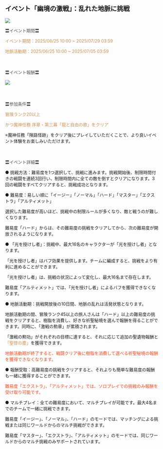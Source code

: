 ## イベント「幽境の激戦」：乱れた地脈に挑戦
<img src="https://sdk.hoyoverse.com/upload/ann/2025/06/04/e6a2627ff4fc7d2a3ff7307072090036_1021677215774579728.jpg">
<p style="white-space: pre-wrap; text-align: left;"><span style="color:rgba(85,85,85,1)">〓イベント期間〓</span></p><p style="white-space: pre-wrap; text-align: left;"><span style="color:rgba(204,146,85,1)">イベント期間：<t class="t_lc" contenteditable="false">2025/06/25 10:00</t> ~ <t class="t_lc" contenteditable="false">2025/07/29 03:59</t></span></p><p style="white-space: pre-wrap; text-align: left;"><span style="color:rgba(204,146,85,1)">地脈活動期：<t class="t_lc" contenteditable="false">2025/06/25 10:00</t> ~ <t class="t_lc" contenteditable="false">2025/07/05 03:59</t></span></p><p style="white-space: pre-wrap; min-height: 1.5em; text-align: left;"></p><p style="white-space: pre-wrap; text-align: left;"><span style="color:rgba(85,85,85,1)">〓イベント報酬〓</span></p><p style="white-space: pre-wrap; min-height: 1.5em; text-align: left;"><img src="https://sdk.hoyoverse.com/upload/ann/2025/06/05/2b8eaa5bc75b36d842c22a91c3bb4fb4_2475835335613495492.png" href="" style="border:none;vertical-align:middle;">  </p><p style="white-space: pre-wrap; min-height: 1.5em; text-align: left;"></p><p style="white-space: pre-wrap; text-align: left;"><span style="color:rgba(85,85,85,1)">〓参加条件〓</span></p><p style="white-space: pre-wrap; text-align: left;"><span style="color:rgba(204,146,85,1)">冒険ランク20以上</span></p><p style="white-space: pre-wrap; text-align: left;"><span style="color:rgba(204,146,85,1)">かつ魔神任務 序章・第三幕「龍と自由の歌」をクリア</span></p><p style="white-space: pre-wrap; text-align: left;"><span style="color:rgba(85,85,85,1)">※</span>魔神任務「険路怪跡」をクリア後にプレイしていただくことで、より良いイベント体験をお楽しみいただけます。</p><p style="white-space: pre-wrap; min-height: 1.5em; text-align: left;"></p><p style="white-space: pre-wrap; text-align: left;"><span style="color:rgba(85,85,85,1)">〓イベント詳細〓</span></p><p style="white-space: pre-wrap; text-align: left;">● 挑戦方法：難易度を1つ選択して、挑戦に進みます。挑戦開始後、制限時間付きの戦闘を連続3回行い、制限時間内に全ての敵を倒すとクリアになります。3回の戦闘をすべてクリアすると、挑戦成功となります。</p><p style="white-space: pre-wrap; text-align: left;">● 難易度：易しい順に「イージー」「ノーマル」「ハード」「マスター」「エクストラ」「アルティメット」</p><p style="white-space: pre-wrap; text-align: left;">選択した難易度が高いほど、挑戦中の制限ルールが多くなり、敵と戦うのが難しくなります。</p><p style="white-space: pre-wrap; text-align: left;">難易度「ハード」からは、その難易度の挑戦をクリアしてから、次の難易度が開放されるようになります。</p><p style="white-space: pre-wrap; text-align: left;">● 「光を授けし者」：挑戦中、最大16名のキャラクターが「光を授けし者」となります。</p><p style="white-space: pre-wrap; text-align: left;">「光を授けし者」はバフ効果を提供します。チームに編成すると、挑戦をより有利に進めることができます。</p><p style="white-space: pre-wrap;">「光を授けし者」は、挑戦の状況によって変化し、最大16名まで存在します。</p><p style="white-space: pre-wrap; text-align: left;">難易度「アルティメット」では、「光を授けし者」によるバフを獲得できなくなります。</p><p style="white-space: pre-wrap; text-align: left;">● 地脈活動期：挑戦開放後の10日間、地脈の乱れは活発状態となります。</p><p style="white-space: pre-wrap; text-align: left;">地脈活動期の間、冒険ランク45以上の旅人さんは「ハード」以上の難易度の挑戦をクリアすると、樹脂を消費し、好きな祈聖秘境を選んで報酬を得ることができます。同時に、「激戦の勲章」が累積されます。</p><p style="white-space: pre-wrap; text-align: left;">「激戦の勲功」がそれぞれの目標に達すると、それに応じて追加の聖遺物報酬と<span style="color:rgba(204,146,85,1)">「聖啓の塵」</span>を獲得できます。</p><p style="white-space: pre-wrap; text-align: left;"><span style="color:rgba(236,73,35,1)">地脈活動期が終了すると、戦闘クリア後に樹脂を消費して選べる祈聖秘境の報酬を獲得できなくなります。</span></p><p style="white-space: pre-wrap; text-align: left;">● 報酬受取：高難易度の挑戦をクリアすると、それよりも簡単な難易度の報酬も一緒に獲得することができます。</p><p style="white-space: pre-wrap; text-align: left;"><span style="color:rgba(236,73,35,1)">難易度「エクストラ」、「アルティメット」では、ソロプレイでの挑戦のみ報酬を受け取り可能です。</span></p><p style="white-space: pre-wrap; text-align: left;">● マルチプレイ：全ての難易度において、マルチプレイが可能です。最大4名までのチームで一緒に挑戦できます。</p><p style="white-space: pre-wrap; text-align: left;">難易度「イージー」、「ノーマル」、「ハード」のモードでは、マッチングによる挑戦または同じワールドからのマルチ挑戦ができます。</p><p style="white-space: pre-wrap; text-align: left;">難易度「マスター」、「エクストラ」、「アルティメット」のモードでは、同じワールドからのマルチ挑戦のみサポートされています。</p>
